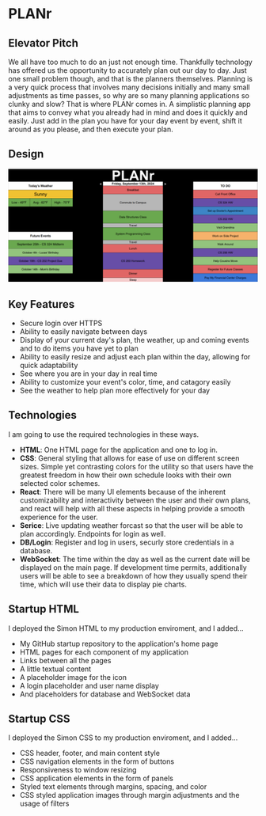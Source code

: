 # PLANr
## Elevator Pitch
We all have too much to do an just not enough time. Thankfully technology has offered us the opportunity to accurately plan out our day to day. Just one small problem though, and that is the planners themselves. Planning is a very quick process that involves many decisions initially and many small adjustments as time passes, so why are so many planning applications so clunky and slow? That is where PLANr comes in. A simplistic planning app that aims to convey what you already had in mind and does it quickly and easily. Just add in the plan you have for your day event by event, shift it around as you please, and then execute your plan.

## Design
![Design Image](PLANrLayout.png)

## Key Features
- Secure login over HTTPS
- Ability to easily navigate between days
- Display of your current day's plan, the weather, up and coming events and to do items you have yet to plan
- Ability to easily resize and adjust each plan within the day, allowing for quick adaptability
- See where you are in your day in real time
- Ability to customize your event's color, time, and catagory easily
- See the weather to help plan more effectively for your day

## Technologies
I am going to use the required technologies in these ways.
- **HTML**: One HTML page for the application and one to log in. 
- **CSS**: General styling that allows for ease of use on different screen sizes. Simple yet contrasting colors for the utility so that users have the greatest freedom in how their own schedule looks with their own selected color schemes.
- **React**: There will be many UI elements because of the inherent customizability and interactivity between the user and their own plans, and react will help with all these aspects in helping provide a smooth experience for the user.
- **Serice**: Live updating weather forcast so that the user will be able to plan accordingly. Endpoints for login as well.
- **DB/Login**: Register and log in users, securly store credentials in a database. 
- **WebSocket**: The time within the day as well as the current date will be displayed on the main page. If development time permits, additionally users will be able to see a breakdown of how they usually spend their time, which will use their data to display pie charts.

## Startup HTML
I deployed the Simon HTML to my production enviroment, and I added...
- My GitHub startup repository to the application's home page
- HTML pages for each component of my application
- Links between all the pages
- A little textual content
- A placeholder image for the icon
- A login placeholder and user name display
- And placeholders for database and WebSocket data

## Startup CSS
I deployed the Simon CSS to my production enviroment, and I added...
- CSS header, footer, and main content style
- CSS navigation elements in the form of buttons
- Responsiveness to window resizing
- CSS application elements in the form of panels
- Styled text elements through margins, spacing, and color
- CSS styled application images through margin adjustments and the usage of filters